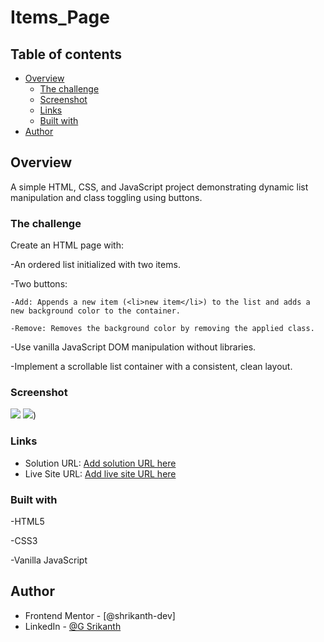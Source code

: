 # Items_Page 

## Table of contents

- [Overview](#overview)
  - [The challenge](#the-challenge)
  - [Screenshot](#screenshot)
  - [Links](#links)
  - [Built with](#built-with)
- [Author](#author)


## Overview

A simple HTML, CSS, and JavaScript project demonstrating dynamic list manipulation and class toggling using buttons.

### The challenge

Create an HTML page with:

-An ordered list initialized with two items.

-Two buttons:

    -Add: Appends a new item (<li>new item</li>) to the list and adds a new background color to the container.

    -Remove: Removes the background color by removing the applied class.

-Use vanilla JavaScript DOM manipulation without libraries.

-Implement a scrollable list container with a consistent, clean layout.

### Screenshot

![](./screenshots/results-summary-component-desktop-img.png)
![](./screenshots/results-summary-component-mobile-img.png))

### Links

- Solution URL: [Add solution URL here](https://your-solution-url.com)
- Live Site URL: [Add live site URL here](https://your-live-site-url.com)

### Built with

-HTML5

-CSS3

-Vanilla JavaScript

## Author

- Frontend Mentor - [@shrikanth-dev]
- LinkedIn - [@G Srikanth](https://www.linkedin.com/in/g-srikanth-gs)